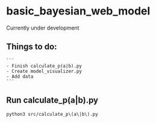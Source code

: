 # basic_bayesian_web_model
Currently under development

## Things to do:
    ```
    - Finish calculate_p(a|b).py
    - Create model_visualizer.py
    - Add data
    ```

## Run calculate_p(a|b).py
`python3 src/calculate_p\(a\|b\).py`